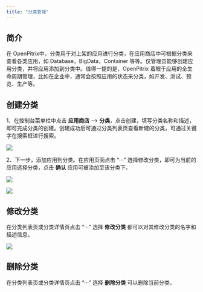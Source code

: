 ```yaml
---
title: "分类管理"
---
```


## 简介

在 OpenPitrix中，分类用于对上架的应用进行分类，在应用商店中可根据分类来查看各类应用，如 Database，BigData，Container 等等。仅管理员能够创建应用分类，并将应用添加到分类中。值得一提的是，OpenPitrix 着眼于应用的全生命周期管理，比如在企业中，通常会按照应用的状态来分类，如开发、测试、预览、生产等。

## 创建分类

1、在控制台菜单栏中点击 **应用商店** —> **分类**，点击创建，填写分类名称和描述，即可完成分类的创建。创建成功后可通过分类列表页查看新建的分类，可通过关键字在搜索框进行搜索。

![](/create_category.png)

2、下一步，添加应用到分类。在应用页面点击 “···” 选择修改分类，即可为当前的应用选择分类，点击 **确认** 应用可被添加至该分类下。

![](/category_add.png)

![](/update_category.png)

## 修改分类

在分类列表页或分类详情页点击 “···” 选择 **修改分类** 都可以对其修改分类的名字和描述信息。

![](/modify_category.png)

## 删除分类

在分类列表页或分类详情页点击 “···” 选择 **删除分类** 可以删除当前分类。